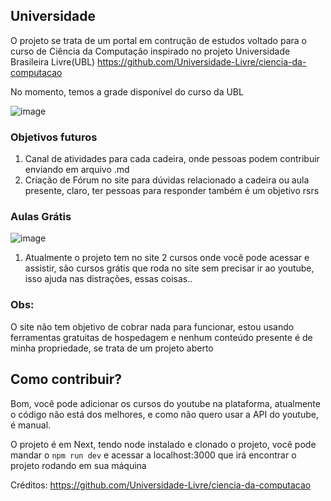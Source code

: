 ## Universidade
O projeto se trata de um portal em contrução de estudos voltado para o curso de Ciência da Computação inspirado no projeto Universidade Brasileira Livre(UBL) https://github.com/Universidade-Livre/ciencia-da-computacao

No momento, temos a grade disponível do curso da UBL

![image](https://github.com/user-attachments/assets/f668e7ed-f89c-4bfb-b7e7-5b90d9b8261f)

### Objetivos futuros
1. Canal de atividades para cada cadeira, onde pessoas podem contribuir enviando em arquivo .md
2. Criação de Fórum no site para dúvidas relacionado a cadeira ou aula presente, claro, ter pessoas para responder também é um objetivo rsrs

### Aulas Grátis
![image](https://github.com/user-attachments/assets/a260f2fb-0e39-4281-8987-63b231a632e1)

1. Atualmente o projeto tem no site 2 cursos onde você pode acessar e assistir, são cursos grátis que roda no site sem precisar ir ao youtube, isso ajuda nas distrações, essas coisas..

### Obs: 

O site não tem objetivo de cobrar nada para funcionar, estou usando ferramentas gratuitas de hospedagem e nenhum conteúdo presente é de minha propriedade, se trata de um projeto aberto

## Como contribuir?

Bom, você pode adicionar os cursos do youtube na plataforma, atualmente o código não está dos melhores, e como não quero usar a API do youtube, é manual.

O projeto é em Next, tendo node instalado e clonado o projeto, você pode mandar o ```npm run dev``` e acessar a localhost:3000 que irá encontrar o projeto rodando em sua máquina

Créditos:
https://github.com/Universidade-Livre/ciencia-da-computacao

